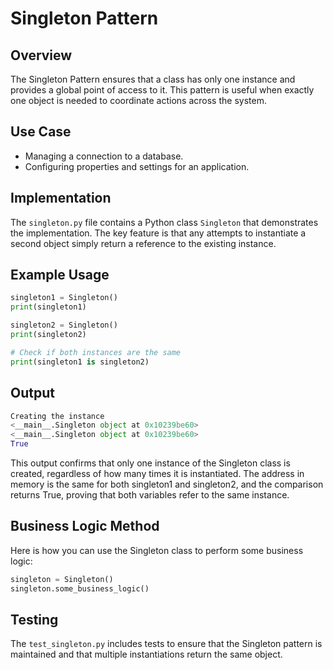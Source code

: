 # Singleton Pattern

## Overview
The Singleton Pattern ensures that a class has only one instance and provides a global point of access to it. This pattern is useful when exactly one object is needed to coordinate actions across the system.

## Use Case
- Managing a connection to a database.
- Configuring properties and settings for an application.

## Implementation
The `singleton.py` file contains a Python class `Singleton` that demonstrates the implementation. The key feature is that any attempts to instantiate a second object simply return a reference to the existing instance.

## Example Usage
```python
singleton1 = Singleton()
print(singleton1)

singleton2 = Singleton()
print(singleton2)

# Check if both instances are the same
print(singleton1 is singleton2)
```
## Output
```python
Creating the instance
<__main__.Singleton object at 0x10239be60>
<__main__.Singleton object at 0x10239be60>
True
```
This output confirms that only one instance of the Singleton class is created, regardless of how many times it is instantiated. The address in memory is the same for both singleton1 and singleton2, and the comparison returns True, proving that both variables refer to the same instance.

## Business Logic Method

Here is how you can use the Singleton class to perform some business logic:
```python
singleton = Singleton()
singleton.some_business_logic()
```

## Testing
The `test_singleton.py` includes tests to ensure that the Singleton pattern is maintained and that multiple instantiations return the same object.
